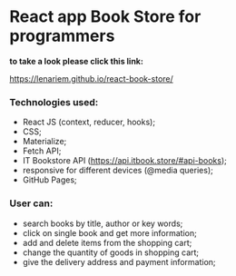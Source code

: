 # React app Book Store for programmers

**to take a look please click this link:** 

 https://lenariem.github.io/react-book-store/

### Technologies used: 
* React JS (context, reducer, hooks);
* CSS;
* Materialize;
* Fetch API;
* IT Bookstore API (https://api.itbook.store/#api-books);
* responsive for different devices (@media queries);
* GitHub Pages;

### User can:
* search books by title, author or key words;
* click on single book and get more information;
* add and delete items from the shopping cart;
* change the quantity of goods in shopping cart;
* give the delivery address and payment information;